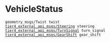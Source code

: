# VehicleStatus

<div class="highlight"><pre><code>geometry_msgs/Twist twist
<a href="../../../tier4_external_api_msgs/msg/Steering">tier4_external_api_msgs/Steering</a> steering
<a href="../../../tier4_external_api_msgs/msg/TurnSignal">tier4_external_api_msgs/TurnSignal</a> turn_signal
<a href="../../../tier4_external_api_msgs/msg/GearShift">tier4_external_api_msgs/GearShift</a> gear_shift
</code></pre></div>
